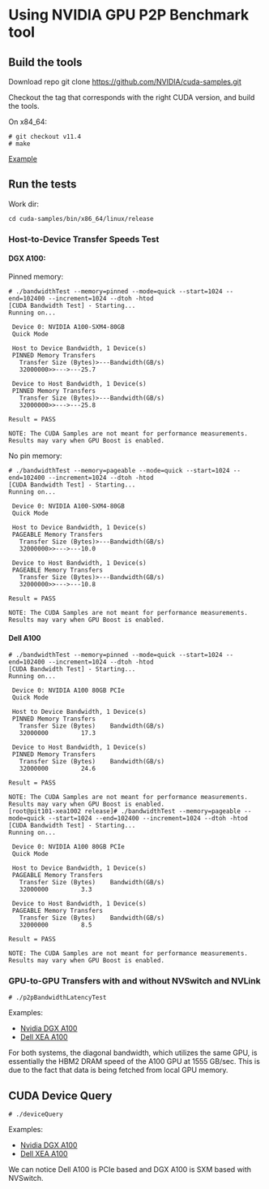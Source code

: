 # Using NVIDIA GPU P2P Benchmark tool

## Build the tools

Download repo git clone https://github.com/NVIDIA/cuda-samples.git

Checkout the tag that corresponds with the right CUDA version, and build the tools.

On x84_64:

```
# git checkout v11.4
# make
```

[Example](https://gist.github.com/gengwg/a3f68aa6ecb18833b1fb8f288bebd38a)

## Run the tests

Work dir:

```
cd cuda-samples/bin/x86_64/linux/release
```

### Host-to-Device Transfer Speeds Test

#### DGX A100:

Pinned memory:

```
# ./bandwidthTest --memory=pinned --mode=quick --start=1024 --end=102400 --increment=1024 --dtoh -htod
[CUDA Bandwidth Test] - Starting...
Running on...

 Device 0: NVIDIA A100-SXM4-80GB
 Quick Mode

 Host to Device Bandwidth, 1 Device(s)
 PINNED Memory Transfers
   Transfer Size (Bytes)>---Bandwidth(GB/s)
   32000000>>--->---25.7

 Device to Host Bandwidth, 1 Device(s)
 PINNED Memory Transfers
   Transfer Size (Bytes)>---Bandwidth(GB/s)
   32000000>>--->---25.8

Result = PASS

NOTE: The CUDA Samples are not meant for performance measurements. Results may vary when GPU Boost is enabled.
```

No pin memory:

```
# ./bandwidthTest --memory=pageable --mode=quick --start=1024 --end=102400 --increment=1024 --dtoh -htod
[CUDA Bandwidth Test] - Starting...
Running on...

 Device 0: NVIDIA A100-SXM4-80GB
 Quick Mode

 Host to Device Bandwidth, 1 Device(s)
 PAGEABLE Memory Transfers
   Transfer Size (Bytes)>---Bandwidth(GB/s)
   32000000>>--->---10.0

 Device to Host Bandwidth, 1 Device(s)
 PAGEABLE Memory Transfers
   Transfer Size (Bytes)>---Bandwidth(GB/s)
   32000000>>--->---10.8

Result = PASS

NOTE: The CUDA Samples are not meant for performance measurements. Results may vary when GPU Boost is enabled.
```

#### Dell A100

```
# ./bandwidthTest --memory=pinned --mode=quick --start=1024 --end=102400 --increment=1024 --dtoh -htod
[CUDA Bandwidth Test] - Starting...
Running on...

 Device 0: NVIDIA A100 80GB PCIe
 Quick Mode

 Host to Device Bandwidth, 1 Device(s)
 PINNED Memory Transfers
   Transfer Size (Bytes)	Bandwidth(GB/s)
   32000000			17.3

 Device to Host Bandwidth, 1 Device(s)
 PINNED Memory Transfers
   Transfer Size (Bytes)	Bandwidth(GB/s)
   32000000			24.6

Result = PASS

NOTE: The CUDA Samples are not meant for performance measurements. Results may vary when GPU Boost is enabled.
[root@pit101-xea1002 release]# ./bandwidthTest --memory=pageable --mode=quick --start=1024 --end=102400 --increment=1024 --dtoh -htod
[CUDA Bandwidth Test] - Starting...
Running on...

 Device 0: NVIDIA A100 80GB PCIe
 Quick Mode

 Host to Device Bandwidth, 1 Device(s)
 PAGEABLE Memory Transfers
   Transfer Size (Bytes)	Bandwidth(GB/s)
   32000000			3.3

 Device to Host Bandwidth, 1 Device(s)
 PAGEABLE Memory Transfers
   Transfer Size (Bytes)	Bandwidth(GB/s)
   32000000			8.5

Result = PASS

NOTE: The CUDA Samples are not meant for performance measurements. Results may vary when GPU Boost is enabled.
```

### GPU-to-GPU Transfers with and without NVSwitch and NVLink

```
# ./p2pBandwidthLatencyTest
```

Examples:

- [Nvidia DGX A100](https://gist.github.com/gengwg/29302ceff3aa2519d1619dd35b95ae7b)
- [Dell XEA A100](https://gist.github.com/gengwg/8d8a162f82b2ee8e391e39f5d77b34de)

For both systems, the diagonal bandwidth, which utilizes the same GPU, is essentially the HBM2 DRAM speed of the A100 GPU at 1555 GB/sec. This is due to the fact that data is being fetched from local GPU memory.

## CUDA Device Query

```
# ./deviceQuery
```

Examples:

- [Nvidia DGX A100](https://gist.github.com/gengwg/3520df2ebf8872e5ee4818367e3a4122)
- [Dell XEA A100](https://gist.github.com/gengwg/00f43c712c8da0c0c0b11f4d7bd6f74d)

We can notice Dell A100 is PCIe based and DGX A100 is SXM based with NVSwitch.
